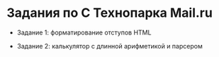 # Задания по C Технопарка Mail.ru

- Задание 1: форматирование отступов HTML

- Задание 2: калькулятор с длинной арифметикой и парсером
